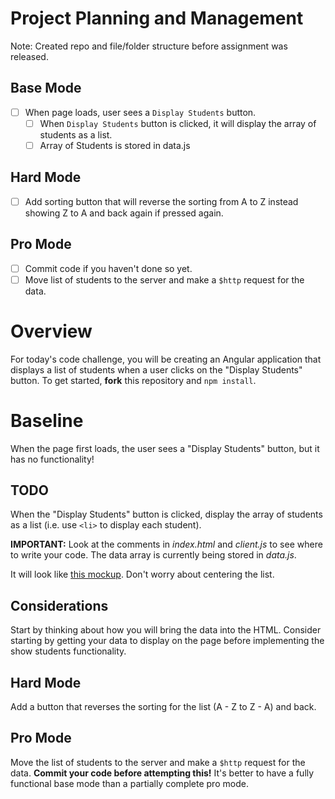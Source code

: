 # Project Planning and Management
Note: Created repo and file/folder structure before assignment was released.

## Base Mode
- [ ] When page loads, user sees a `Display Students` button.
    - [ ] When `Display Students` button is clicked, it will display the array of students as a list.
    - [ ] Array of Students is stored in data.js

## Hard Mode
- [ ] Add sorting button that will reverse the sorting from A to Z instead showing Z to A and back again if pressed again.

## Pro Mode
- [ ] Commit code if you haven't done so yet.
- [ ] Move list of students to the server and make a `$http` request for the data.

# Overview

For today's code challenge, you will be creating an Angular application that displays a list of students when a user clicks on the "Display Students" button. To get started, **fork** this repository and `npm install`.

# Baseline

When the page first loads, the user sees a "Display Students" button, but it has no functionality!

## TODO

When the "Display Students" button is clicked, display the array of students as a list (i.e. use `<li>` to display each student).

**IMPORTANT:** Look at the comments in *index.html* and *client.js* to see where to write your code. The data array is currently being stored in *data.js*.

It will look like [this mockup](https://ninjastorage.blob.core.windows.net/html/M9FLD/index.html#a6dc2c72-7210-8348-3a96-b0b0ec3434ef). Don't worry about centering the list.

## Considerations

Start by thinking about how you will bring the data into the HTML. Consider starting by getting your data to display on the page before implementing the show students functionality.

## Hard Mode

Add a button that reverses the sorting for the list (A - Z to Z - A) and back.

## Pro Mode

Move the list of students to the server and make a `$http` request for the data. **Commit your code before attempting this!** It's better to have a fully functional base mode than a partially complete pro mode.